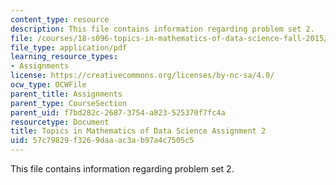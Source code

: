 ```yaml
---
content_type: resource
description: This file contains information regarding problem set 2.
file: /courses/18-s096-topics-in-mathematics-of-data-science-fall-2015/57c79829f3269daaac3ab97a4c7505c5_MIT18_S096F15_Homework_2.pdf
file_type: application/pdf
learning_resource_types:
- Assignments
license: https://creativecommons.org/licenses/by-nc-sa/4.0/
ocw_type: OCWFile
parent_title: Assignments
parent_type: CourseSection
parent_uid: f7bd282c-2687-3754-a823-525370f7fc4a
resourcetype: Document
title: Topics in Mathematics of Data Science Assignment 2
uid: 57c79829-f326-9daa-ac3a-b97a4c7505c5
---
```

This file contains information regarding problem set 2.
